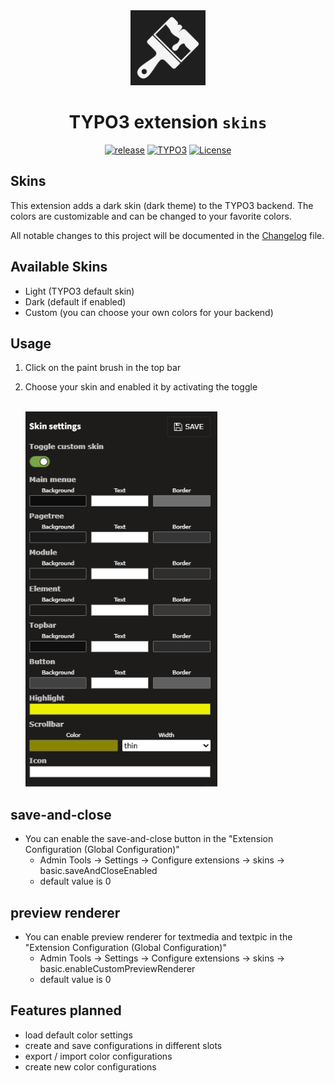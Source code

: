 <div style="text-align: center" >
    <img src="Resources/Public/Icons/Extension.svg" width="120px" height="120px" alt="Skins" title="TYPO3 extension skins" style="margin: 0 auto;">

# TYPO3 extension `skins`

[![release](https://img.shields.io/github/v/release/Dominik-Sch/skins?sort=semver)](https://github.com/Dominik-Sch/skins/releases/latest)
[![TYPO3](https://img.shields.io/badge/TYPO3-v13-ff8700)](https://typo3.org/)
[![License](https://img.shields.io/github/license/Dominik-Sch/skins)](LICENSE)
</div>

## Skins

This extension adds a dark skin (dark theme) to the TYPO3 backend. The colors are customizable and can be changed to
your favorite colors.

All notable changes to this project will be documented in the [Changelog](CHANGELOG.md) file.

## Available Skins

- Light (TYPO3 default skin)
- Dark (default if enabled)
- Custom (you can choose your own colors for your backend)

## Usage

1. Click on the paint brush in the top bar
2. Choose your skin and enabled it by activating the toggle

   <br><img src="Documentation/Resources/skins-be-dropdown-2.png" height="600px">

## save-and-close

- You can enable the save-and-close button in the "Extension Configuration (Global Configuration)"
    - Admin Tools -> Settings -> Configure extensions -> skins -> basic.saveAndCloseEnabled
    - default value is 0

## preview renderer

- You can enable preview renderer for textmedia and textpic in the "Extension Configuration (Global Configuration)"
    - Admin Tools -> Settings -> Configure extensions -> skins -> basic.enableCustomPreviewRenderer
    - default value is 0

## Features planned

- load default color settings
- create and save configurations in different slots
- export / import color configurations
- create new color configurations
